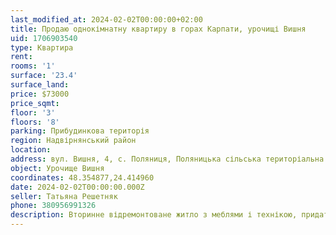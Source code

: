 ```yaml
---
last_modified_at: 2024-02-02T00:00:00+02:00
title: Продаю однокімнатну квартиру в горах Карпати, урочищі Вишня
uid: 1706903540
type: Квартира
rent:
rooms: '1'
surface: '23.4'
surface_land:
price: $73000
price_sqmt:
floor: '3'
floors: '8'
parking: Прибудинкова територія
region: Надвірнянський район
location:
address: вул. Вишня, 4, с. Поляниця, Поляницька сільська територіальна громада
object: Урочище Вишня
coordinates: 48.354877,24.414960
date: 2024-02-02T00:00:00.000Z
seller: Татьяна Решетняк
phone: 380956991326
description: Вторинне відремонтоване житло з меблями і технікою, придатне і готове для проживання
---
```

